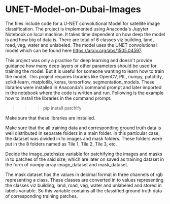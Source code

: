 # UNET-Model-on-Dubai-Images
The files include code for a U-NET convolutional Model for satellite image classification.
The project is implemented using Anaconda's Jupyter Notebook on local machine. It takes time dependent on how deep the model is and how big of data is.
There are total of 6 classes viz building, land, road, veg, water and unlabeled. The model uses the UNET convolutional model which can be found here https://arxiv.org/abs/1505.04597.

This project was only a practise for deep learning and doesn't provide guidance how many deep layers or other parameters should be used for training the model. But it is useful for someone wanting to learn how to train the model.
This project requires libraries like OpenCV, PIL, numpy, patchify, scikit-learn, matplotlib, keras, tensorflow, segmentation_models. These libraries were installed in Anaconda's command prompt and later imported in the notebook where the code is written and run. Following is the example how to install the libraries in the command prompt:
>>> pip install patchify

Make sure that these libraries are installed.

Make sure that the all training data and corresponding ground truth data is well distributed in separate folders in a main folder. In this particular case, the dataset was divided in to images and mask folders. These folders were put in the 8 folders named as Tile 1, Tile 2, Tile 3, etc. 

Decide the image_patchsize variable for patchifying the images and masks in to patches of the said size, which are later on saved as training dataset in the form of numpy array image_dataset and mask_dataset.

The mask dataset has the values in decimal format in three channels of rgb representing a class. These classes are converted in to values representing the classes viz building, land, road, veg, water and unlabeled and stored in labels variable. So this variable contains all the classified ground truth data of corresponding training patches.

